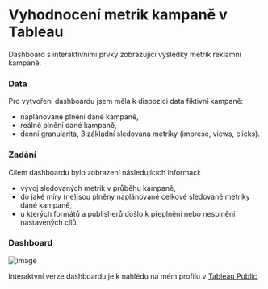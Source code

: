 # Vyhodnocení metrik kampaně v Tableau
Dashboard s interaktivními prvky zobrazující výsledky metrik reklamní kampaně.

### Data
Pro vytvoření dashboardu jsem měla k dispozici data fiktivní kampaně:
- naplánované plnění dané kampaně,
- reálné plnění dané kampaně,
- denní granularita, 3 základní sledovaná metriky (imprese, views, clicks).

### Zadání
Cílem dashboardu bylo zobrazení následujících informací:
- vývoj sledovaných metrik v průběhu kampaně,
- do jaké míry (ne)jsou plněny naplánované celkové sledované metriky dané kampaně,
- u kterých formátů a publisherů došlo k přeplnění nebo nesplnění nastavených cílů.

### Dashboard
![image](https://github.com/KarolinaOpasik/Tableau_Viz_Metriky_Kampane/assets/146082124/e80cad1c-2df3-401d-ad91-e36cbf37b814)


Interaktvní verze dashboardu je k nahlédu na mém profilu v [Tableau Public](https://public.tableau.com/app/profile/karolina.opasik/viz/Vyhodnocenimetrikkampane/Dashboard-format).
